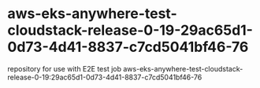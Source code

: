 # aws-eks-anywhere-test-cloudstack-release-0-19-29ac65d1-0d73-4d41-8837-c7cd5041bf46-76
repository for use with E2E test job aws-eks-anywhere-test-cloudstack-release-0-19:29ac65d1-0d73-4d41-8837-c7cd5041bf46-76
